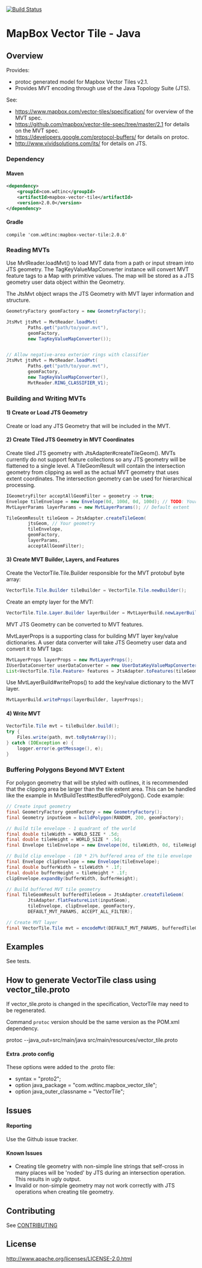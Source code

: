 [![Build Status](https://travis-ci.org/wdtinc/mapbox-vector-tile-java.svg?branch=master)](https://travis-ci.org/wdtinc/mapbox-vector-tile-java)

# MapBox Vector Tile - Java

## Overview

Provides:

 * protoc generated model for Mapbox Vector Tiles v2.1.
 * Provides MVT encoding through use of the Java Topology Suite (JTS).

See:

 * https://www.mapbox.com/vector-tiles/specification/ for overview of the MVT spec.
 * https://github.com/mapbox/vector-tile-spec/tree/master/2.1 for details on the MVT spec.
 * https://developers.google.com/protocol-buffers/ for details on protoc.
 * http://www.vividsolutions.com/jts/ for details on JTS.

### Dependency

#### Maven

```xml
<dependency>
    <groupId>com.wdtinc</groupId>
    <artifactId>mapbox-vector-tile</artifactId>
    <version>2.0.0</version>
</dependency>
```

#### Gradle

```
compile 'com.wdtinc:mapbox-vector-tile:2.0.0'
```

### Reading MVTs

Use MvtReader.loadMvt() to load MVT data from a path or input stream
into JTS geometry. The TagKeyValueMapConverter instance will convert
MVT feature tags to a Map with primitive values. The map will be
stored as a JTS geometry user data object within the Geometry.

The JtsMvt object wraps the JTS Geometry with MVT layer information
and structure.

```java
GeometryFactory geomFactory = new GeometryFactory();

JtsMvt jtsMvt = MvtReader.loadMvt(
        Paths.get("path/to/your.mvt"),
        geomFactory,
        new TagKeyValueMapConverter());


// Allow negative-area exterior rings with classifier
JtsMvt jtsMvt = MvtReader.loadMvt(
        Paths.get("path/to/your.mvt"),
        geomFactory,
        new TagKeyValueMapConverter(),
        MvtReader.RING_CLASSIFIER_V1);
```

### Building and Writing MVTs

#### 1) Create or Load JTS Geometry

Create or load any JTS Geometry that will be included in the MVT.

#### 2) Create Tiled JTS Geometry in MVT Coordinates

Create tiled JTS geometry with JtsAdapter#createTileGeom(). MVTs currently
do not support feature collections so any JTS geometry will be flattened
to a single level. A TileGeomResult will contain the intersection
geometry from clipping as well  as the actual MVT geometry that uses
extent coordinates. The intersection geometry can be used for hierarchical
processing.

```java
IGeometryFilter acceptAllGeomFilter = geometry -> true;
Envelope tileEnvelope = new Envelope(0d, 100d, 0d, 100d); // TODO: Your tile extent here
MvtLayerParams layerParams = new MvtLayerParams(); // Default extent

TileGeomResult tileGeom = JtsAdapter.createTileGeom(
        jtsGeom, // Your geometry
        tileEnvelope,
        geomFactory,
        layerParams,
        acceptAllGeomFilter);
```

#### 3) Create MVT Builder, Layers, and Features

Create the VectorTile.Tile.Builder responsible for the MVT protobuf
byte array:

```java
VectorTile.Tile.Builder tileBuilder = VectorTile.Tile.newBuilder();
```

Create an empty layer for the MVT:

```java
VectorTile.Tile.Layer.Builder layerBuilder = MvtLayerBuild.newLayerBuilder("myLayerName", layerParams);
```

MVT JTS Geometry can be converted to MVT features.

MvtLayerProps is a supporting class for building MVT layer
key/value dictionaries. A user data converter will take JTS Geometry
user data and convert it to MVT tags:

```java
MvtLayerProps layerProps = new MvtLayerProps();
IUserDataConverter userDataConverter = new UserDataKeyValueMapConverter();
List<VectorTile.Tile.Feature> features = JtsAdapter.toFeatures(tileGeom.mvtGeoms, layerProps, userDataConverter);
```

Use MvtLayerBuild#writeProps() to add the key/value dictionary to the
MVT layer.

```java
MvtLayerBuild.writeProps(layerBuilder, layerProps);
```

#### 4) Write MVT

```java
VectorTile.Tile mvt = tileBuilder.build();
try {
    Files.write(path, mvt.toByteArray());
} catch (IOException e) {
    logger.error(e.getMessage(), e);
}
```

### Buffering Polygons Beyond MVT Extent

For polygon geometry that will be styled with outlines, it is recommended that
the clipping area be larger than the tile extent area. This can be handled like
the example in MvtBuildTest#testBufferedPolygon(). Code example:

```java
// Create input geometry
final GeometryFactory geomFactory = new GeometryFactory();
final Geometry inputGeom = buildPolygon(RANDOM, 200, geomFactory);

// Build tile envelope - 1 quadrant of the world
final double tileWidth = WORLD_SIZE * .5d;
final double tileHeight = WORLD_SIZE * .5d;
final Envelope tileEnvelope = new Envelope(0d, tileWidth, 0d, tileHeight);

// Build clip envelope - (10 * 2)% buffered area of the tile envelope
final Envelope clipEnvelope = new Envelope(tileEnvelope);
final double bufferWidth = tileWidth * .1f;
final double bufferHeight = tileHeight * .1f;
clipEnvelope.expandBy(bufferWidth, bufferHeight);

// Build buffered MVT tile geometry
final TileGeomResult bufferedTileGeom = JtsAdapter.createTileGeom(
        JtsAdapter.flatFeatureList(inputGeom),
        tileEnvelope, clipEnvelope, geomFactory,
        DEFAULT_MVT_PARAMS, ACCEPT_ALL_FILTER);

// Create MVT layer
final VectorTile.Tile mvt = encodeMvt(DEFAULT_MVT_PARAMS, bufferedTileGeom);
```

## Examples

See tests.

## How to generate VectorTile class using vector_tile.proto

If vector_tile.proto is changed in the specification, VectorTile may need to be regenerated.

Command `protoc` version should be the same version as the POM.xml dependency.

protoc --java_out=src/main/java src/main/resources/vector_tile.proto

#### Extra .proto config

These options were added to the .proto file:

 * syntax = "proto2";
 * option java_package = "com.wdtinc.mapbox_vector_tile";
 * option java_outer_classname = "VectorTile";

## Issues

#### Reporting

Use the Github issue tracker.

#### Known Issues

 * Creating tile geometry with non-simple line strings that self-cross in many places will be 'noded' by JTS during an intersection operation. This results in ugly output.
 * Invalid or non-simple geometry may not work correctly with JTS operations when creating tile geometry.

## Contributing

See [CONTRIBUTING](CONTRIBUTING.md)
 
## License

http://www.apache.org/licenses/LICENSE-2.0.html